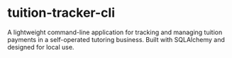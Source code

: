 # tuition-tracker-cli
A lightweight command-line application for tracking and managing tuition payments in a self-operated tutoring business. Built with SQLAlchemy and designed for local use.
